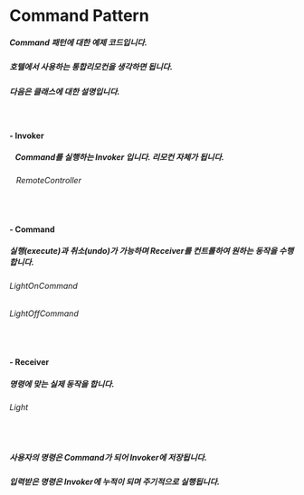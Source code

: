 # Command Pattern
##### Command 패턴에 대한 예제 코드입니다.
##### 호텔에서 사용하는 통합리모컨을 생각하면 됩니다.
##### 다음은 클래스에 대한 설명입니다.

<br>

#### - Invoker
##### &nbsp;&nbsp; Command를 실행하는 Invoker 입니다. 리모컨 자체가 됩니다.
###### &nbsp;&nbsp; RemoteController

<br>

#### - Command
##### 실행(execute)과 취소(undo)가 가능하며 Receiver를 컨트롤하여 원하는 동작을 수행합니다.
###### LightOnCommand
###### LightOffCommand

<br>

#### - Receiver
##### 명령에 맞는 실제 동작을 합니다.
###### Light

<br>

##### 사용자의 명령은 Command가 되어 Invoker에 저장됩니다.
##### 입력받은 명령은 Invoker에 누적이 되며 주기적으로 실행됩니다.
